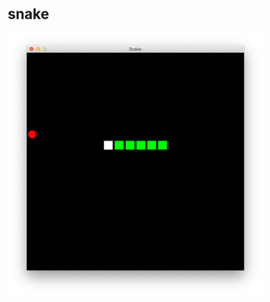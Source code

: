 # snake

<img align="center" width="680" src="https://raw.githubusercontent.com/xaoc-303/snake/master/snake.png" />
